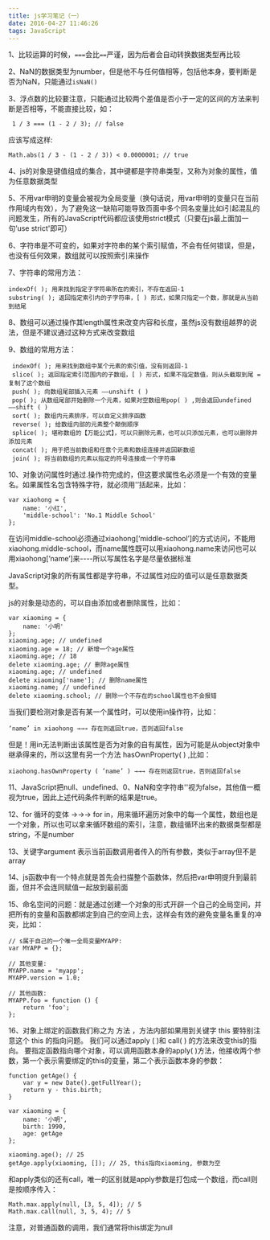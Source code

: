 ```yaml
---
title: js学习笔记（一）
date: 2016-04-27 11:46:26
tags: JavaScript
---
```

1、比较运算的时候，`===`会比`==`严谨，因为后者会自动转换数据类型再比较

2、NaN的数据类型为number，但是他不与任何值相等，包括他本身，要判断是否为NaN，只能通过`isNaN()`

3、浮点数的比较要注意，只能通过比较两个差值是否小于一定的区间的方法来判断是否相等，不能直接比较，如：

     1 / 3 === (1 - 2 / 3); // false

应该写成这样:

    Math.abs(1 / 3 - (1 - 2 / 3)) < 0.0000001; // true

4、js的对象是键值组成的集合，其中键都是字符串类型，又称为对象的属性，值为任意数据类型

5、不用var申明的变量会被视为全局变量（换句话说，用var申明的变量只在当前作用域内有效），为了避免这一缺陷可能导致页面中多个同名变量比如i引起混乱的问题发生，所有的JavaScript代码都应该使用strict模式（只要在js最上面加一句’use strict'即可）
<!-- more -->
6、字符串是不可变的，如果对字符串的某个索引赋值，不会有任何错误，但是，也没有任何效果，数组就可以按照索引来操作

7、字符串的常用方法：

	indexOf( ); 用来找到指定子字符串所在的索引，不存在返回-1
	substring( ); 返回指定索引内的子字符串，[ ) 形式，如果只指定一个数，那就是从当前到结尾

8、数组可以通过操作其length属性来改变内容和长度，虽然js没有数组越界的说法，但是不建议通过这种方式来改变数组

9、数组的常用方法：

     indexOf( ); 用来找到数组中某个元素的索引值，没有则返回-1
     slice( ); 返回指定索引范围内的子数组，[ ) 形式，如果不指定数值，则从头截取到尾 = 复制了这个数组
     push( ); 向数组尾部插入元素 ——unshift ( )
     pop( ); 从数组尾部开始删除一个元素，如果对空数组用pop( ) ,则会返回undefined ——shift ( )
     sort( ); 数组内元素排序，可以自定义排序函数
     reverse( ); 给数组内部的元素整个颠倒顺序
     splice( ); 堪称数组的【万能公式】，可以只删除元素，也可以只添加元素，也可以删除并添加元素
     concat( ); 用于把当前数组和任意个元素和数组连接并返回新数组
     join( ); 将当前数组的元素以指定的符号连接成一个字符串

10、对象访问属性时通过.操作符完成的，但这要求属性名必须是一个有效的变量名。如果属性名包含特殊字符，就必须用'’括起来，比如：

	var xiaohong = {
	    name: '小红',
	    'middle-school': 'No.1 Middle School'
	};

在访问middle-school必须通过xiaohong[‘middle-school’]的方式访问，不能用xiaohong.middle-school，而name属性既可以用xiaohong.name来访问也可以用xiaohong[’name’]来----所以写属性名字是尽量依据标准

JavaScript对象的所有属性都是字符串，不过属性对应的值可以是任意数据类型。

js的对象是动态的，可以自由添加或者删除属性，比如：

	var xiaoming = {
	    name: '小明'
	};
	xiaoming.age; // undefined
	xiaoming.age = 18; // 新增一个age属性
	xiaoming.age; // 18
	delete xiaoming.age; // 删除age属性
	xiaoming.age; // undefined
	delete xiaoming['name']; // 删除name属性
	xiaoming.name; // undefined
	delete xiaoming.school; // 删除一个不存在的school属性也不会报错

当我们要检测对象是否有某一个属性时，可以使用in操作符，比如：

	‘name’ in xiaohong →→→ 存在则返回true，否则返回false
	
但是！用in无法判断出该属性是否为对象的自有属性，因为可能是从object对象中继承得来的，所以这里有另一个方法 hasOwnProperty( ) ,比如：

	xiaohong.hasOwnProperty ( ’name’ ) →→→ 存在则返回true，否则返回false

11、JavaScript把null、undefined、0、NaN和空字符串''视为false，其他值一概视为true，因此上述代码条件判断的结果是true。

12、for 循环的变体 →→→ for in，用来循环遍历对象中的每一个属性，数组也是一个对象，所以也可以拿来循环数组的索引，注意，数组循环出来的数据类型都是string，不是number

13、关键字argument 表示当前函数调用者传入的所有参数，类似于array但不是array

14、js函数中有一个特点就是首先会扫描整个函数体，然后把var申明提升到最前面，但并不会连同赋值一起放到最前面

15、命名空间的问题：就是通过创建一个对象的形式开辟一个自己的全局空间，并把所有的变量和函数都绑定到自己的空间上去，这样会有效的避免变量名重复的冲突，比如：

	// s属于自己的一个唯一全局变量MYAPP:
	var MYAPP = {};
	
	// 其他变量:
	MYAPP.name = 'myapp';
	MYAPP.version = 1.0;
	
	// 其他函数:
	MYAPP.foo = function () {
	    return 'foo';
	};


16、对象上绑定的函数我们称之为 方法 ，方法内部如果用到关键字 this 要特别注意这个 this 的指向问题。
我们可以通过apply ( )和 call( ) 的方法来改变this的指向。
要指定函数指向哪个对象，可以调用函数本身的apply( )方法，他接收两个参数，第一个表示需要绑定的this的变量，第二个表示函数本身的参数：

	function getAge() {
	    var y = new Date().getFullYear();
	    return y - this.birth;
	}
	
	var xiaoming = {
	    name: '小明',
	    birth: 1990,
	    age: getAge
	};
	
	xiaoming.age(); // 25
	getAge.apply(xiaoming, []); // 25, this指向xiaoming, 参数为空

和apply类似的还有call，唯一的区别就是apply参数是打包成一个数组，而call则是按顺序传入：

	Math.max.apply(null, [3, 5, 4]); // 5
	Math.max.call(null, 3, 5, 4); // 5

注意，对普通函数的调用，我们通常将this绑定为null
